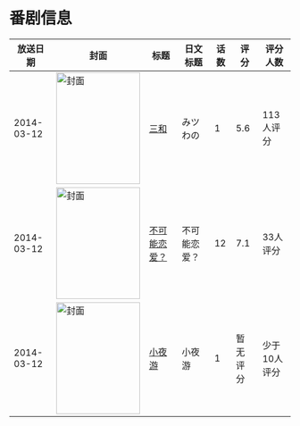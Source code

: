 # 番剧信息

|放送日期|封面|标题|日文标题|话数|评分|评分人数|
|---|---|---|---|---|---|---|
|2014-03-12|<img src="//lain.bgm.tv/pic/cover/c/07/9f/81674_7tQxx.jpg" alt="封面" style="width:150px;height:200px;object-fit:cover;">|[三和](https://bangumi.tv/subject/81674)|みツわの|1|5.6|113人评分|
|2014-03-12|<img src="//lain.bgm.tv/pic/cover/c/df/40/99658_X3Egz.jpg" alt="封面" style="width:150px;height:200px;object-fit:cover;">|[不可能恋爱？](https://bangumi.tv/subject/99658)|不可能恋爱？|12|7.1|33人评分|
|2014-03-12|<img src="//lain.bgm.tv/pic/cover/c/1e/93/142279_5J4D5.jpg" alt="封面" style="width:150px;height:200px;object-fit:cover;">|[小夜游](https://bangumi.tv/subject/142279)|小夜游|1|暂无评分|少于10人评分|
